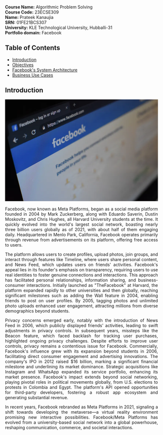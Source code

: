 **Course Name:** Algorithmic Problem Solving  
**Course Code:** 23ECSE309  
**Name:** Prateek Kanaujia  
**SRN:** 01FE21BCS307   
**University:** KLE Technological University, Hubballi-31  
**Portfolio domain:** Facebook  

## Table of Contents
- [Introduction](#introduction)
- [Objectives](#objectives)
- [Facebook's System Architecture](#architecture-of-the-facebook)
- [Business Use Cases](#business-use-cases)

## Introduction
<p align="center">
    <img src="Image/img1.webp" width="700" alt="HLD-Youtube">
</p>
<div style="text-align: justify;">
<p>
Facebook, now known as Meta Platforms, began as a social media platform founded in 2004 by Mark Zuckerberg, along with Eduardo Saverin, Dustin Moskovitz, and Chris Hughes, all Harvard University students at the time. It quickly evolved into the world's largest social network, boasting nearly three billion users globally as of 2021, with about half of them engaging daily. Headquartered in Menlo Park, California, Facebook operates primarily through revenue from advertisements on its platform, offering free access to users.
</p>
<p>
The platform allows users to create profiles, upload photos, join groups, and interact through features like Timeline, where users share personal content, and News Feed, which updates users on friends' activities. Facebook's appeal lies in its founder's emphasis on transparency, requiring users to use real identities to foster genuine connections and interactions. This approach has facilitated personal relationships, information sharing, and business-consumer interactions.
Initially launched as "TheFacebook" at Harvard, the platform expanded rapidly to other universities and then globally, reaching significant milestones such as adding the Wall feature in 2004, enabling friends to post on user profiles. By 2005, tagging photos and unlimited photo uploads enhanced user engagement, attracting millions from diverse demographics beyond students.
</p>
<p>
Privacy concerns emerged early, notably with the introduction of News Feed in 2006, which publicly displayed friends' activities, leading to swift adjustments in privacy controls. In subsequent years, missteps like the Beacon feature, which faced backlash for tracking user purchases, highlighted ongoing privacy challenges. Despite efforts to improve user controls, privacy remains a contentious issue for Facebook. Commercially, Facebook's influence grew with its expansion beyond students in 2006, facilitating direct consumer engagement and advertising innovations. The company's IPO in 2012 raised $16 billion, marking a significant financial milestone and underlining its market dominance. Strategic acquisitions like Instagram and WhatsApp expanded its service portfolio, enhancing its market presence. Facebook's impact extends beyond social networking, playing pivotal roles in political movements globally, from U.S. elections to protests in Colombia and Egypt. The platform's API opened opportunities for third-party developers, fostering a robust app ecosystem and generating substantial revenue.
</p>
<p>
In recent years, Facebook rebranded as Meta Platforms in 2021, signaling a shift towards developing the metaverse—a virtual reality environment promising new interactive possibilities. Facebook/Meta Platforms has evolved from a university-based social network into a global powerhouse, reshaping communication, commerce, and societal interactions.
</p>
</div>